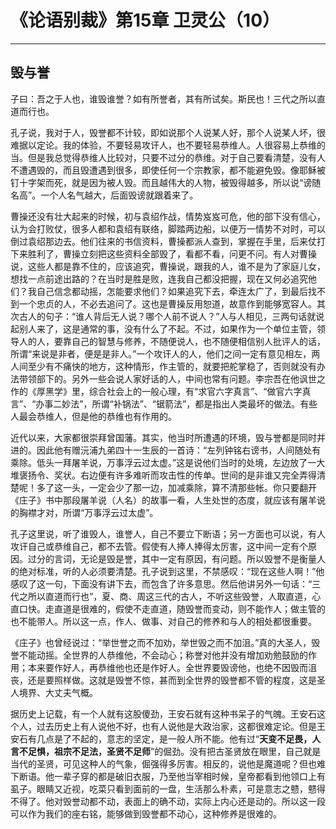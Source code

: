 # 《论语别裁》第15章 卫灵公（10）

------

## 毁与誉

子曰：吾之于人也，谁毁谁誉？如有所誉者，其有所试矣。斯民也！三代之所以直道而行也。

孔子说，我对于人，毁誉都不计较，即如说那个人说某人好，那个人说某人坏，很难据以定论。我的体验，不要轻易攻讦人，也不要轻易恭维人。人很容易上恭维的当。但是我总觉得恭维人比较对，只要不过分的恭维。对于自己要看清楚，没有人不遭遇毁的，而且毁遭遇到很多，即使任何一个宗教家，都不能避免毁。像耶稣被钉十字架而死，就是因为被人毁。而且越伟大的人物，被毁得越多，所以说“谤随名高”。一个人名气越大，后面毁谤就跟着来了。

曹操还没有壮大起来的时候，初与袁绍作战，情势岌岌可危，他的部下没有信心，认为会打败仗，很多人都和袁绍有联络，脚踏两边船，以便万一情势不对时，可以倒过袁绍那边去。他们往来的书信资料，曹操都派人查到，掌握在手里，后来仗打下来胜利了，曹操立刻把这些资料全部毁了，看都不看，问更不问。有人对曹操说，这些人都是靠不住的，应该追究，曹操说，跟我的人，谁不是为了家庭儿女，想找一点前途出路的？在当时是胜是败，连我自己都没把握，现在又何必追究他们？我自己信念都动摇，怎能要求他们？如果追究下去，牵连太广了，到最后找不到一个忠贞的人，不必去追问了。这也是曹操反用恕道，故意作到能够宽容人。其次古人的句子：“谁人背后无人说？哪个人前不说人？”人与人相见，三两句话就说起别人来了，这是通常的事，没有什么了不起。不过，如果作为一个单位主管，领导人的人，要靠自己的智慧与修养，不随便说人，也不随便相信别人批评人的话，所谓“来说是非者，便是是非人。”一个攻讦人的人，他们之间一定有意见相左，两人间至少有不痛快的地方，这种情形，作主管的，就要把舵掌稳了，否则就没有办法带领部下的。另外一些会说人家好话的人，中间也常有问题。李宗吾在他讽世之作的《厚黑学》里，综合社会上的一般心理，有“求官六字真言”、“做官六字真言”、“办事二妙法”，所谓“补锅法”、“锯箭法”，都是指出人类最坏的做法。有些人最会恭维人，但是他的恭维也有作用的。

近代以来，大家都很崇拜曾国藩。其实，他当时所遭遇的环境，毁与誉都是同时并进的。因此他有赠沅浦九弟四十一生辰的一首诗：“左列钟铭右谤书，人间随处有乘除。低头一拜屠羊说，万事浮云过太虚。”这是说他们当时的处境，左边放了一大堆褒扬令、奖状。右边便有许多难听而攻击性的传单。世间的是非谁又完全弄得清楚呢！多了这一头，一定会少了那一边，加减乘除，算不清那些帐。你只要翻开《庄子》书中那段屠羊说（人名）的故事一看，人生处世的态度，就应该有屠羊说的胸襟才对，所谓“万事浮云过太虚”。

孔子这里说，听了谁毁人，谁誉人，自己不要立下断语；另一方面也可以说，有人攻讦自己或恭维自己，都不去管。假使有人捧人捧得太厉害，这中间一定有个原因。过分的言词，无论是毁是誉，其中一定有原因，有问题。所以毁誉不是衡量人的绝对标准，听的人必须要清楚。孔子说到这里，不禁感叹：“现在这些人啊！”他感叹了这一句，下面没有讲下去，而包含了许多意思。然后他讲另外一句话：“三代之所以直道而行也”，夏、商、周这三代的古人，不听这些毁誉，人取直道，心直口快。走直道是很难的，假使不走直道，随毁誉而变动，则不能作人；做主管的也不能带人。所以这一点，作人、做事、对自己的修养和与人的相处都很重要。

《庄子》也曾经说过：“举世誉之而不加劝，举世毁之而不加沮。”真的大圣人，毁誉不能动摇。全世界的人恭维他，不会动心；称誉对他并没有增加劝勉鼓励的作用；本来要作好人，再恭维他也还是作好人。全世界要毁谤他，也绝不因毁而沮丧，还是要照样做。这就是毁誉不惊，甚而到全世界的毁誉都不管的程度，这是圣人境界、大丈夫气概。

据历史上记载，有一个人就有这股傻劲，王安石就有这种书呆子的气魄。王安石这个人，过去历史上有人说他不好，也有人说他是大政治家，这都很难定论。但是王安石有几点是了不起的，意志的坚定，是一般人所不能。他有过“**天变不足畏，人言不足惧，祖宗不足法，圣贤不足师**”的倔劲。没有把古圣贤放在眼里，自己就是当代的圣贤，可见这种人的气象，倔强得多厉害。相反的，说他是魔道呢？但也难下断语。他一辈子穿的都是破旧衣服，乃至他当宰相时候，皇帝都看到他领口上有虱子。眼睛又近视，吃菜只看到面前的一盘，生活那么朴素，可是意志之戆，戆得不得了。他对毁誉动都不动，表面上的确不动，实际上内心还是动的。所以这一段可以作为我们的座右铭，能够做到毁誉都不动心，这种修养是很难的。

